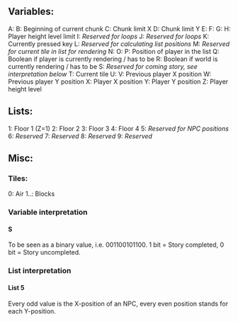 ## Variables:
A:
B: Beginning of current chunk
C: Chunk limit X
D: Chunk limit Y
E:
F:
G:
H: Player height level limit
I: *Reserved for loops*
J: *Reserved for loops*
K: Currently pressed key
L: *Reserved for calculating list positions*
M: *Reserved for current tile in list for rendering*
N:
O:
P: Position of player in the list
Q: Boolean if player is currently rendering / has to be
R: Boolean if world is currently rendering / has to be
S: *Reserved for coming story, see interpretation below*
T: Current tile
U:
V: Previous player X position
W: Previous player Y position
X: Player X position
Y: Player Y position
Z: Player height level

## Lists:
1: Floor 1 (Z=1)
2: Floor 2
3: Floor 3
4: Floor 4
5: *Reserved for NPC positions*
6: *Reserved*
7: *Reserved*
8: *Reserved*
9: *Reserved*

## Misc:
### Tiles:
0: Air
1..: Blocks

### Variable interpretation
#### S
To be seen as a binary value, i.e. 001100101100. 1 bit = Story completed, 0 bit = Story uncompleted.

### List interpretation
#### List 5
Every odd value is the X-position of an NPC, every even position stands for each Y-position.
